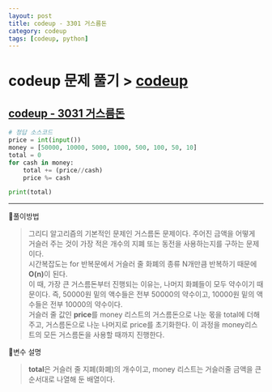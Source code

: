 ```yaml
---
layout: post
title: codeup - 3301 거스름돈
category: codeup
tags: [codeup, python]
---
```


# codeup 문제 풀기 > [codeup](https://codeup.kr/)

## [codeup - 3031 거스름돈](https://codeup.kr/problem.php?id=3301)

```python
# 정답 소스코드
price = int(input())
money = [50000, 10000, 5000, 1000, 500, 100, 50, 10]
total = 0
for cash in money:
    total += (price//cash)
    price %= cash

print(total)
```

---
📌풀이방법  
> 그리디 알고리즘의 기본적인 문제인 거스름돈 문제이다. 주어진 금액을 어떻게 거슬러 주는 것이 가장 적은 개수의 지폐 또는 동전을 사용하는지를 구하는 문제이다.  
> 시간복잡도는 for 반복문에서 거슬러 줄 화폐의 종류 N개만큼 반복하기 때문에 <b>O(n)</b>이 된다.  
> 이 때, 가장 큰 거스름돈부터 진행되는 이유는, 나머지 화폐들이 모두 약수이기 때문이다. 즉, 50000원 밑의 액수들은 전부 50000의 약수이고, 10000원 밑의 액수들은 전부 10000의 약수이다.  
> 거슬러 줄 값인 <b>price</b>를 money 리스트의 거스름돈으로 나눈 몫을 total에 더해주고, 거스름돈으로 나눈 나머지로 price를 초기화한다. 이 과정을 money리스트의 모든 거스름돈을 사용할 때까지 진행한다.  

📌변수 설명  
> <b>total</b>은 거슬러 줄 지폐(화폐)의 개수이고, money 리스트는 거슬러줄 금액을 큰 순서대로 나열해 둔 배열이다.